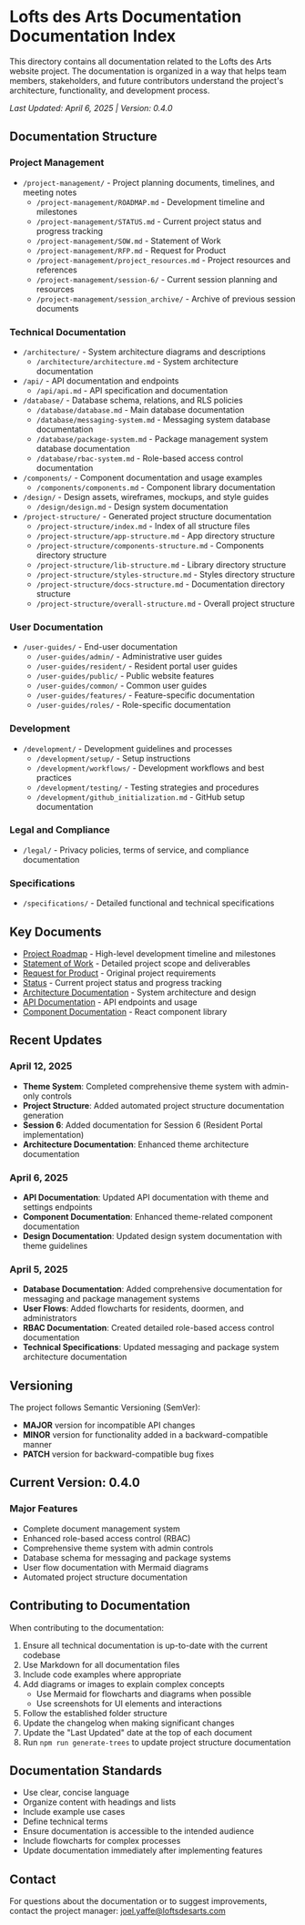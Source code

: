 # Lofts des Arts Documentation Documentation Index

This directory contains all documentation related to the Lofts des Arts website project. The documentation is organized in a way that helps team members, stakeholders, and future contributors understand the project's architecture, functionality, and development process.

*Last Updated: April 6, 2025 | Version: 0.4.0*

## Documentation Structure

### Project Management
- `/project-management/` - Project planning documents, timelines, and meeting notes
  - `/project-management/ROADMAP.md` - Development timeline and milestones
  - `/project-management/STATUS.md` - Current project status and progress tracking
  - `/project-management/SOW.md` - Statement of Work 
  - `/project-management/RFP.md` - Request for Product
  - `/project-management/project_resources.md` - Project resources and references
  - `/project-management/session-6/` - Current session planning and resources
  - `/project-management/session_archive/` - Archive of previous session documents

### Technical Documentation
- `/architecture/` - System architecture diagrams and descriptions
  - `/architecture/architecture.md` - System architecture documentation
- `/api/` - API documentation and endpoints
  - `/api/api.md` - API specification and documentation
- `/database/` - Database schema, relations, and RLS policies
  - `/database/database.md` - Main database documentation
  - `/database/messaging-system.md` - Messaging system database documentation
  - `/database/package-system.md` - Package management system database documentation
  - `/database/rbac-system.md` - Role-based access control documentation
- `/components/` - Component documentation and usage examples
  - `/components/components.md` - Component library documentation
- `/design/` - Design assets, wireframes, mockups, and style guides
  - `/design/design.md` - Design system documentation
- `/project-structure/` - Generated project structure documentation
  - `/project-structure/index.md` - Index of all structure files
  - `/project-structure/app-structure.md` - App directory structure
  - `/project-structure/components-structure.md` - Components directory structure
  - `/project-structure/lib-structure.md` - Library directory structure
  - `/project-structure/styles-structure.md` - Styles directory structure
  - `/project-structure/docs-structure.md` - Documentation directory structure
  - `/project-structure/overall-structure.md` - Overall project structure

### User Documentation
- `/user-guides/` - End-user documentation
  - `/user-guides/admin/` - Administrative user guides
  - `/user-guides/resident/` - Resident portal user guides
  - `/user-guides/public/` - Public website features
  - `/user-guides/common/` - Common user guides
  - `/user-guides/features/` - Feature-specific documentation
  - `/user-guides/roles/` - Role-specific documentation

### Development
- `/development/` - Development guidelines and processes
  - `/development/setup/` - Setup instructions
  - `/development/workflows/` - Development workflows and best practices
  - `/development/testing/` - Testing strategies and procedures
  - `/development/github_initialization.md` - GitHub setup documentation

### Legal and Compliance
- `/legal/` - Privacy policies, terms of service, and compliance documentation

### Specifications
- `/specifications/` - Detailed functional and technical specifications

## Key Documents

- [Project Roadmap](project-management/ROADMAP.md) - High-level development timeline and milestones
- [Statement of Work](project-management/SOW.md) - Detailed project scope and deliverables
- [Request for Product](project-management/RFP.md) - Original project requirements
- [Status](project-management/STATUS.md) - Current project status and progress tracking
- [Architecture Documentation](architecture/architecture.md) - System architecture and design
- [API Documentation](api/api.md) - API endpoints and usage
- [Component Documentation](components/components.md) - React component library

## Recent Updates

### April 12, 2025
- **Theme System**: Completed comprehensive theme system with admin-only controls
- **Project Structure**: Added automated project structure documentation generation
- **Session 6**: Added documentation for Session 6 (Resident Portal implementation)
- **Architecture Documentation**: Enhanced theme architecture documentation

### April 6, 2025
- **API Documentation**: Updated API documentation with theme and settings endpoints
- **Component Documentation**: Enhanced theme-related component documentation
- **Design Documentation**: Updated design system documentation with theme guidelines

### April 5, 2025
- **Database Documentation**: Added comprehensive documentation for messaging and package management systems
- **User Flows**: Added flowcharts for residents, doormen, and administrators
- **RBAC Documentation**: Created detailed role-based access control documentation
- **Technical Specifications**: Updated messaging and package system architecture documentation

## Versioning

The project follows Semantic Versioning (SemVer):
- **MAJOR** version for incompatible API changes
- **MINOR** version for functionality added in a backward-compatible manner
- **PATCH** version for backward-compatible bug fixes

## Current Version: 0.4.0

### Major Features
- Complete document management system
- Enhanced role-based access control (RBAC)
- Comprehensive theme system with admin controls
- Database schema for messaging and package systems
- User flow documentation with Mermaid diagrams
- Automated project structure documentation

## Contributing to Documentation

When contributing to the documentation:

1. Ensure all technical documentation is up-to-date with the current codebase
2. Use Markdown for all documentation files
3. Include code examples where appropriate
4. Add diagrams or images to explain complex concepts
   - Use Mermaid for flowcharts and diagrams when possible
   - Use screenshots for UI elements and interactions
5. Follow the established folder structure
6. Update the changelog when making significant changes
7. Update the "Last Updated" date at the top of each document
8. Run `npm run generate-trees` to update project structure documentation

## Documentation Standards

- Use clear, concise language
- Organize content with headings and lists
- Include example use cases
- Define technical terms
- Ensure documentation is accessible to the intended audience
- Include flowcharts for complex processes
- Update documentation immediately after implementing features

## Contact

For questions about the documentation or to suggest improvements, contact the project manager: joel.yaffe@loftsdesarts.com 
